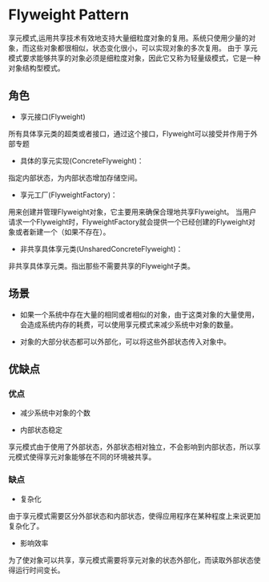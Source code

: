# Flyweight Pattern
享元模式,运用共享技术有效地支持大量细粒度对象的复用。系统只使用少量的对象，而这些对象都很相似，状态变化很小，可以实现对象的多次复用。
由于 享元模式要求能够共享的对象必须是细粒度对象，因此它又称为轻量级模式，它是一种 对象结构型模式。

## 角色

- 享元接口(Flyweight)

所有具体享元类的超类或者接口，通过这个接口，Flyweight可以接受并作用于外部专题 

- 具体的享元实现(ConcreteFlyweight)：

指定内部状态，为内部状态增加存储空间。

- 享元工厂(FlyweightFactory)：

用来创建并管理Flyweight对象，它主要用来确保合理地共享Flyweight。
当用户请求一个Flyweight时，FlyweightFactory就会提供一个已经创建的Flyweight对象或者新建一个（如果不存在）。

- 非共享具体享元类(UnsharedConcreteFlyweight)：

非共享具体享元类。指出那些不需要共享的Flyweight子类。 


## 场景

- 如果一个系统中存在大量的相同或者相似的对象，由于这类对象的大量使用，会造成系统内存的耗费，可以使用享元模式来减少系统中对象的数量。
  
- 对象的大部分状态都可以外部化，可以将这些外部状态传入对象中。

## 优缺点

### 优点
- 减少系统中对象的个数

- 内部状态稳定

享元模式由于使用了外部状态，外部状态相对独立，不会影响到内部状态，所以享元模式使得享元对象能够在不同的环境被共享。

### 缺点
- 复杂化

由于享元模式需要区分外部状态和内部状态，使得应用程序在某种程度上来说更加复杂化了。


- 影响效率

为了使对象可以共享，享元模式需要将享元对象的状态外部化，而读取外部状态使得运行时间变长。 






